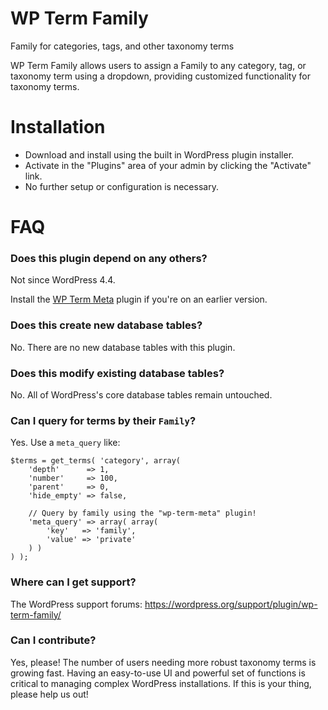 # WP Term Family

Family for categories, tags, and other taxonomy terms

WP Term Family allows users to assign a Family to any category, tag, or taxonomy term using a dropdown, providing customized functionality for taxonomy terms.

# Installation

* Download and install using the built in WordPress plugin installer.
* Activate in the "Plugins" area of your admin by clicking the "Activate" link.
* No further setup or configuration is necessary.

# FAQ

### Does this plugin depend on any others?

Not since WordPress 4.4.

Install the [WP Term Meta](https://wordpress.org/plugins/wp-term-meta/ "Metadata, for taxonomy terms.") plugin if you're on an earlier version.

### Does this create new database tables?

No. There are no new database tables with this plugin.

### Does this modify existing database tables?

No. All of WordPress's core database tables remain untouched.

### Can I query for terms by their `Family`?

Yes. Use a `meta_query` like:

```
$terms = get_terms( 'category', array(
	'depth'      => 1,
	'number'     => 100,
	'parent'     => 0,
	'hide_empty' => false,

	// Query by family using the "wp-term-meta" plugin!
	'meta_query' => array( array(
		'key'   => 'family',
		'value' => 'private'
	) )
) );
```

### Where can I get support?

The WordPress support forums: https://wordpress.org/support/plugin/wp-term-family/

### Can I contribute?

Yes, please! The number of users needing more robust taxonomy terms is growing fast. Having an easy-to-use UI and powerful set of functions is critical to managing complex WordPress installations. If this is your thing, please help us out!
